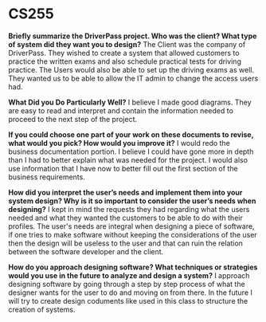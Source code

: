 # CS255

**Briefly summarize the DriverPass project. Who was the client? What type of system did they want you to design?**
The Client was the company of DriverPass. They wished to create a system that allowed customers to practice the written exams and also schedule practical tests for driving practice. The Users would also be able to set up the driving exams as well. They wanted us to be able to allow the IT admin to change the access users had.

**What Did you Do Particularly Well?**
I believe I made good diagrams. They are easy to read and interpret and contain the information needed to proceed to the next step of the project.

**If you could choose one part of your work on these documents to revise, what would you pick? How would you improve it?**
I would redo the business documentation portion. I believe I could have gone more in depth than I had to better explain what was needed for the project. I would also use information that I have now to better fill out the first section of the business requirements.

**How did you interpret the user’s needs and implement them into your system design? Why is it so important to consider the user’s needs when designing?**
I kept in mind the requests they had regarding what the users needed and what they wanted the customers to be able to do with their profiles. The user's needs are integral when designing a piece of software, if one tries to make software without keeping the considerations of the user then the design will be useless to the user and that can ruin the relation between the software developer and the client.

**How do you approach designing software? What techniques or strategies would you use in the future to analyze and design a system?**
I approach designing software by going through a step by step process of what the designer wants for the user to do and moving on from there. In the future I will try to create design coduments like used in this class to structure the creation of systems.
